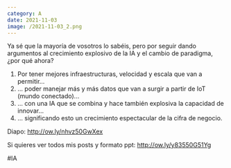 ```yaml
--- 
category: A 
date: 2021-11-03 
image: /2021-11-03_2.png 
--- 
```


Ya sé que la mayoría de vosotros lo sabéis, pero por seguir dando argumentos al crecimiento explosivo de la IA y el cambio de paradigma, ¿por qué ahora?

1) Por tener mejores infraestructuras, velocidad y escala que van a permitir...
2) ... poder manejar más y más datos que van a surgir a partir de IoT (mundo conectado)...
3) ... con una IA que se combina y hace también explosiva la capacidad de innovar...
4) ... significando esto un crecimiento espectacular de la cifra de negocio.

Diapo: http://ow.ly/nhvz50GwXex

Si quieres ver todos mis posts y formato ppt: http://ow.ly/y83550G51Yg

#IA